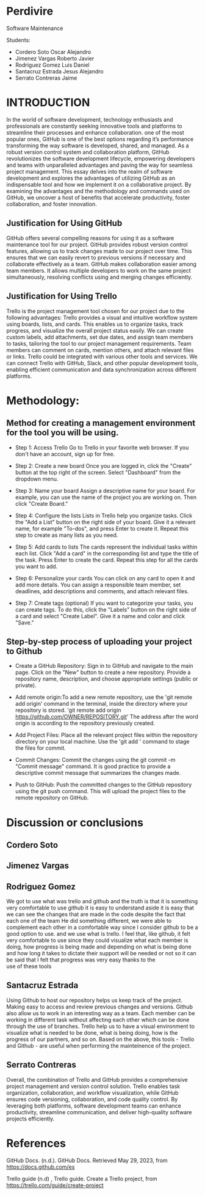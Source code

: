
# Perdivire
 
Software Maintenance

Students:
- Cordero Soto Oscar Alejandro
- Jimenez Vargas Roberto Javier
- Rodriguez Gomez Luis Daniel
- Santacruz Estrada Jesus Alejandro
- Serrato Contreras Jaime

# INTRODUCTION

In the world of software development, technology enthusiasts and professionals are constantly seeking innovative tools and platforms to streamline their processes and enhance collaboration. one of the most popular ones, GitHub is one of the best options regarding it’s performance transforming the way software is developed, shared, and managed. As a robust version control system and collaboration platform, GitHub revolutionizes the software development lifecycle, empowering developers and teams with unparalleled advantages and paving the way for seamless project management.
This essay delves into the realm of software development and explores the advantages of utilizing GitHub as an indispensable tool and how we implement it on a collaborative project. By examining the advantages and the methodology and commands used on GitHub, we uncover a host of benefits that accelerate productivity, foster collaboration, and foster innovation.


## Justification for Using GitHub

GitHub offers several compelling reasons for using it as a software maintenance tool for our project. GitHub provides robust version control features, allowing us to track changes made to our project over time. This ensures that we can easily revert to previous versions if necessary and collaborate effectively as a team.
GitHub makes collaboration easier among team members. It allows multiple developers to work on the same project simultaneously, resolving conflicts using and merging changes efficiently.

## Justification for Using Trello

Trello is the project management tool chosen for our project due to the following advantages:
Trello provides a visual and intuitive workflow system using boards, lists, and cards. This enables us to organize tasks, track progress, and visualize the overall project status easily.
We can create custom labels, add attachments, set due dates, and assign team members to tasks, tailoring the tool to our project management requirements.
Team members can comment on cards, mention others, and attach relevant files or links.
Trello could be integrated with various other tools and services. We can connect Trello with GitHub, Slack, and other popular development tools, enabling efficient communication and data synchronization across different platforms.

# Methodology:

## Method for creating a management environment for the tool you will be using. 

- Step 1: Access Trello
Go to Trello in your favorite web browser. If you don't have an account, sign up for free.

- Step 2: Create a new board
Once you are logged in, click the "Create" button at the top right of the screen. Select "Dashboard" from the dropdown menu.

- Step 3: Name your board
Assign a descriptive name for your board. For example, you can use the name of the project you are working on. Then click "Create Board."

- Step 4: Configure the lists
Lists in Trello help you organize tasks. Click the "Add a List" button on the right side of your board. Give it a relevant name, for example "To-dos", and press Enter to create it. Repeat this step to create as many lists as you need.

- Step 5: Add cards to lists
The cards represent the individual tasks within each list. Click "Add a card" in the corresponding list and type the title of the task. Press Enter to create the card. Repeat this step for all the cards you want to add.

- Step 6: Personalize your cards
You can click on any card to open it and add more details. You can assign a responsible team member, set deadlines, add descriptions and comments, and attach relevant files.

- Step 7: Create tags (optional)
If you want to categorize your tasks, you can create tags. To do this, click the "Labels" button on the right side of a card and select "Create Label". Give it a name and color and click "Save."

## Step-by-step process of uploading your project to Github

- Create a GitHub Repository: Sign in to GitHub and navigate to the main page. Click on the "New" button to create a new repository. Provide a repository name, description, and choose appropriate settings (public or private).

- Add remote origin:To add a new remote repository, use the 'git remote add origin' command in the terminal, inside the directory where your repository is stored.
 'git remote add origin https://github.com/OWNER/REPOSITORY.git'
The address after the word origin is according to the repository previously created.

- Add Project Files: Place all the relevant project files within the repository directory on your local machine. Use the 'git add <file>' command to stage the files for commit.

- Commit Changes: Commit the changes using the git commit -m "Commit message" command. It is good practice to provide a descriptive commit message that summarizes the changes made.

- Push to GitHub: Push the committed changes to the GitHub repository using the git push command. This will upload the project files to the remote repository on GitHub.

# Discussion or conclusions
 ## Cordero Soto
 
 ## Jimenez Vargas
 
 ## Rodriguez Gomez
We got to use what was trello and github and the truth is that it is something very comfortable to use github it is easy to understand aside it is easy that we can see the changes that are made in the code despite the fact that each one of the team He did something different, we were able to complement each other in a comfortable way since I consider github to be a good option to use. and we use what is trello. I feel that, like github, it felt very comfortable to use since they could visualize what each member is doing, how progress is being made and depending on what is being done and how long it takes to dictate their support will be needed or not so it can be said that I felt that progress was very easy thanks to the use of these tools
 
 ## Santacruz Estrada
Using Github to host our repository helps us keep track of the project. Making easy to access and review previous changes and versions. Github also allow us to work in an interesting way as a team. Each member can be working in different task without affecting each other which can be done through the use of branches. Trello help us to have a visual environment to visualize what is needed to be done, what is being doing, how is the progress of our partners, and so on. Based on the above, this tools - Trello and Github - are useful when performing the mainteinence of the project.
 
 ## Serrato Contreras
Overall, the combination of Trello and GitHub provides a comprehensive project management and version control solution. Trello enables task organization, collaboration, and workflow visualization, while GitHub ensures code versioning, collaboration, and code quality control. By leveraging both platforms, software development teams can enhance productivity, streamline communication, and deliver high-quality software projects efficiently.

# References
GitHub Docs. (n.d.). GitHub Docs. Retrieved May 29, 2023, from https://docs.github.com/es
 
Trello guide (n.d) , Trello guide. Create a Trello project, from https://trello.com/guide/create-project



